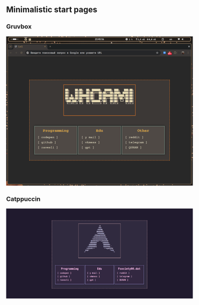 ## Minimalistic start pages 


### Gruvbox 
![Gruvbox](https://raw.githubusercontent.com/Jahamars/startpage/refs/heads/main/gruvbox/gruvbox.png)

### Catppuccin
![Catppuccin](https://raw.githubusercontent.com/Jahamars/startpage/refs/heads/main/catppuccin/catppuccin.png)
